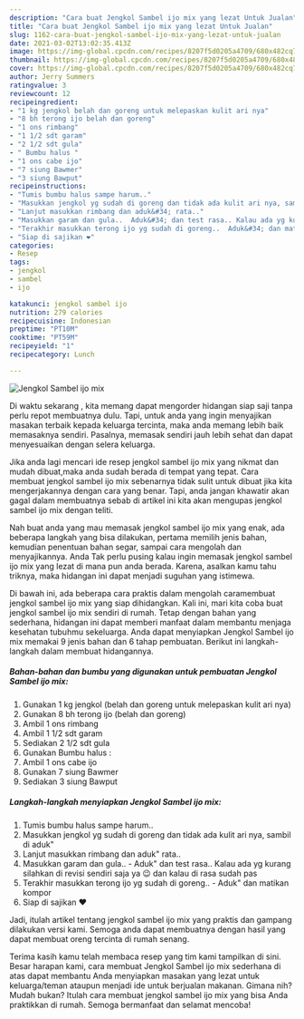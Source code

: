 ```yaml
---
description: "Cara buat Jengkol Sambel ijo mix yang lezat Untuk Jualan"
title: "Cara buat Jengkol Sambel ijo mix yang lezat Untuk Jualan"
slug: 1162-cara-buat-jengkol-sambel-ijo-mix-yang-lezat-untuk-jualan
date: 2021-03-02T13:02:35.413Z
image: https://img-global.cpcdn.com/recipes/8207f5d0205a4709/680x482cq70/jengkol-sambel-ijo-mix-foto-resep-utama.jpg
thumbnail: https://img-global.cpcdn.com/recipes/8207f5d0205a4709/680x482cq70/jengkol-sambel-ijo-mix-foto-resep-utama.jpg
cover: https://img-global.cpcdn.com/recipes/8207f5d0205a4709/680x482cq70/jengkol-sambel-ijo-mix-foto-resep-utama.jpg
author: Jerry Summers
ratingvalue: 3
reviewcount: 12
recipeingredient:
- "1 kg jengkol belah dan goreng untuk melepaskan kulit ari nya"
- "8 bh terong ijo belah dan goreng"
- "1 ons rimbang"
- "1 1/2 sdt garam"
- "2 1/2 sdt gula"
- " Bumbu halus "
- "1 ons cabe ijo"
- "7 siung Bawmer"
- "3 siung Bawput"
recipeinstructions:
- "Tumis bumbu halus sampe harum.."
- "Masukkan jengkol yg sudah di goreng dan tidak ada kulit ari nya, sambil di aduk&#34;"
- "Lanjut masukkan rimbang dan aduk&#34; rata.."
- "Masukkan garam dan gula..  Aduk&#34; dan test rasa.. Kalau ada yg kurang silahkan di revisi sendiri saja ya 😉 dan kalau di rasa sudah pas"
- "Terakhir masukkan terong ijo yg sudah di goreng..  Aduk&#34; dan matikan kompor"
- "Siap di sajikan ❤"
categories:
- Resep
tags:
- jengkol
- sambel
- ijo

katakunci: jengkol sambel ijo 
nutrition: 279 calories
recipecuisine: Indonesian
preptime: "PT10M"
cooktime: "PT59M"
recipeyield: "1"
recipecategory: Lunch

---
```



![Jengkol Sambel ijo mix](https://img-global.cpcdn.com/recipes/8207f5d0205a4709/680x482cq70/jengkol-sambel-ijo-mix-foto-resep-utama.jpg)

Di waktu  sekarang , kita memang dapat mengorder hidangan siap saji tanpa perlu repot membuatnya dulu. Tapi, untuk anda yang ingin menyajikan masakan terbaik kepada keluarga tercinta, maka anda memang lebih baik memasaknya sendiri. Pasalnya, memasak sendiri jauh lebih sehat dan dapat menyesuaikan dengan selera keluarga.

Jika anda lagi mencari ide resep jengkol sambel ijo mix yang nikmat dan mudah dibuat,maka anda sudah berada di tempat yang tepat. Cara membuat jengkol sambel ijo mix  sebenarnya tidak sulit untuk dibuat jika kita mengerjakannya dengan cara yang benar. Tapi, anda jangan khawatir akan gagal dalam membuatnya 
sebab di artikel ini kita akan mengupas jengkol sambel ijo mix dengan teliti.  



Nah buat anda yang mau memasak jengkol sambel ijo mix yang enak, ada beberapa langkah yang bisa dilakukan, pertama memilih jenis bahan, kemudian penentuan bahan segar, sampai cara mengolah dan menyajikannya. Anda Tak perlu pusing kalau ingin memasak jengkol sambel ijo mix yang lezat di mana pun anda berada. Karena, asalkan kamu  tahu triknya, maka hidangan ini dapat menjadi suguhan yang istimewa.

Di bawah ini, ada beberapa cara praktis  dalam mengolah caramembuat jengkol sambel ijo mix yang siap dihidangkan. Kali ini, mari kita coba buat jengkol sambel ijo mix sendiri di rumah. Tetap dengan bahan yang sederhana, hidangan ini dapat memberi manfaat dalam membantu menjaga kesehatan tubuhmu sekeluarga. Anda dapat menyiapkan Jengkol Sambel ijo mix memakai 9 jenis bahan dan 6 tahap pembuatan. Berikut ini langkah-langkah dalam membuat hidangannya.

<!--inarticleads1-->

##### Bahan-bahan dan bumbu yang digunakan untuk pembuatan Jengkol Sambel ijo mix:

1. Gunakan 1 kg jengkol (belah dan goreng untuk melepaskan kulit ari nya)
1. Gunakan 8 bh terong ijo (belah dan goreng)
1. Ambil 1 ons rimbang
1. Ambil 1 1/2 sdt garam
1. Sediakan 2 1/2 sdt gula
1. Gunakan  Bumbu halus :
1. Ambil 1 ons cabe ijo
1. Gunakan 7 siung Bawmer
1. Sediakan 3 siung Bawput




<!--inarticleads2-->

##### Langkah-langkah menyiapkan Jengkol Sambel ijo mix:

1. Tumis bumbu halus sampe harum..
1. Masukkan jengkol yg sudah di goreng dan tidak ada kulit ari nya, sambil di aduk&#34;
1. Lanjut masukkan rimbang dan aduk&#34; rata..
1. Masukkan garam dan gula..  - Aduk&#34; dan test rasa.. Kalau ada yg kurang silahkan di revisi sendiri saja ya 😉 dan kalau di rasa sudah pas
1. Terakhir masukkan terong ijo yg sudah di goreng..  - Aduk&#34; dan matikan kompor
1. Siap di sajikan ❤




Jadi, itulah artikel tentang  jengkol sambel ijo mix  yang praktis dan gampang dilakukan versi kami. Semoga anda dapat membuatnya dengan hasil yang dapat membuat oreng tercinta di rumah senang. 

Terima kasih kamu telah membaca resep yang tim kami tampilkan di sini. Besar harapan kami, cara membuat  Jengkol Sambel ijo mix sederhana di atas dapat membantu Anda menyiapkan masakan yang lezat untuk keluarga/teman ataupun menjadi ide untuk berjualan makanan. Gimana nih? Mudah bukan? Itulah cara membuat jengkol sambel ijo mix yang bisa Anda praktikkan di rumah. Semoga bermanfaat dan selamat mencoba!

